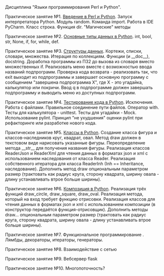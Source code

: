 Дисциплина "Языки программирования Perl и Python".

Практическое занятие №1. [Введение в Perl и Python](https://github.com/apbfor/python/blob/master/Tasks/pz1.md). Запуск интерпретатора Python. Модуль random. Команда import. Работа в IDE PyCharm. Класс строка. Функция dir. "Магические" методы

Практическое занятие №2. [Основные типы данных в Python](https://github.com/apbfor/python/blob/master/Tasks/pz2.md). int, bool, str, None, if, for, while, def.

Практическое занятие №3. [Структуры данных](https://github.com/apbfor/python/blob/master/Tasks/pz3.md). Кортежи, списки, словари, множества. Итерация по коллекциям. Функции (и \_\_doc\_\_), docstring. Доработка программы из ПЗ2 до вызова из словаря вместо множественных if. Реализовать меню вместе с возможностью ввода названий подпрограмм. Проверка кода возврата - реализовать так, что exit выходит из подпрограммы и завершает основную программу с сообщением "завершена подпрограмма Х", где Х - это угадайка, калькулятор или покричи. Ввод q в подпрограмме должен завершать подпрограмму и выводить меню из доступных подпрограмм.

Практическое занятие №4. [Тестирование кода в Python](https://github.com/apbfor/python/blob/master/Tasks/pz4.md). Исключения. Работа с файлами. Правильное соединение пути файлов. Оператор with. Тесты для калькулятора - unittest. Тесты для угадайки - Mock. Использование pylint. Принцип "не ухудшения" оценки pylint при рефакторинге или разработке нового кода.

Практическое занятие №5. [Классы в Python](https://github.com/apbfor/python/blob/master/Tasks/pz5.md). Создание класса фигура и классов-наследников круг, квадрат, овал. Метод draw должен в текстовом виде нарисовать указанные фигуры. Переопределение метода \_\_str\_\_ для получения названия фигуры. Реализация классов ReaderJson и ReaderXml для чтения данных в форматах json и xml с использованием наследования от класса Reader. Реализация собственного итератора для класса ReaderInh (Inh == Inheritance, наследование). Дополнить метод draw опциональным параметром размер (трактовать как радиус круга, сторону квадрата, ширину овала - длину устанавливать втрое больше ширины).

Практическое занятие №6. [Композиция в Python](https://github.com/apbfor/python/blob/master/Tasks/pz6.md). Реализация трёх функций draw\_circle, draw\_square, draw\_oval. Реализация метода, который на вход требует функцию отрисовки. Реализация классов для чтения данных в форматах json и xml с использованием композиции (в конструктор передаётся функция-отрисовщик). Дополнить методы draw... опциональным параметром размер (трактовать как радиус круга, сторону квадрата, ширину овала - длину устанавливать втрое больше ширины).

Практическое занятие №7. Функциональное программирование [](). Лямбды, декораторы, итераторы, генераторы.

Практическое занятие №8. Взаимодействие с сетью []()

Практическое занятие №9. Вебсервер flask []()

Практическое занятие №10. Многопоточность? []()

